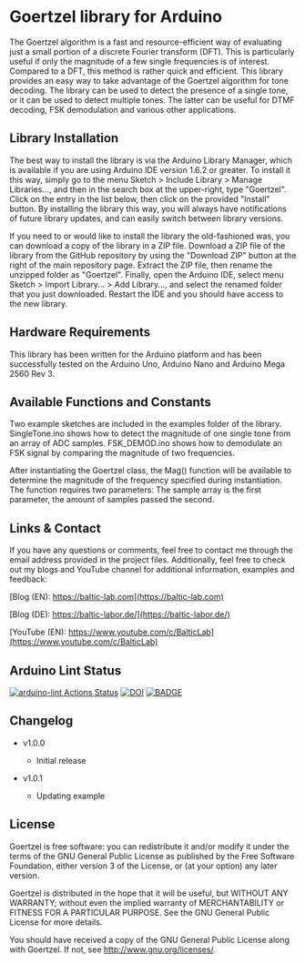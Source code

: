 Goertzel library for Arduino
==========================
The Goertzel algorithm is a fast and resource-efficient way of evaluating just a small portion of a discrete Fourier transform (DFT). This is particularly useful if only the magnitude of a few single frequencies is of interest. Compared to a DFT, this method is rather quick and efficient. This library provides an easy way to take advantage of the Goertzel algorithm for tone decoding. The library can be used to detect the presence of a single tone, or it can be used to detect multiple tones. The latter can be useful for DTMF decoding, FSK demodulation and various other applications. 

Library Installation
---------------------
The best way to install the library is via the Arduino Library Manager, which is available if you are using Arduino IDE version 1.6.2 or greater. To install it this way, simply go to the menu Sketch > Include Library > Manage Libraries..., and then in the search box at the upper-right, type "Goertzel". Click on the entry in the list below, then click on the provided "Install" button. By installing the library this way, you will always have notifications of future library updates, and can easily switch between library versions.

If you need to or would like to install the library the old-fashioned was, you can download a copy of the library in a ZIP file. Download a ZIP file of the library from the GitHub repository by using the "Download ZIP" button at the right of the main repository page. Extract the ZIP file, then rename the unzipped folder as "Goertzel". Finally, open the Arduino IDE, select menu Sketch > Import Library... > Add Library..., and select the renamed folder that you just downloaded. Restart the IDE and you should have access to the new library.

Hardware Requirements
-------------------------------
This library has been written for the Arduino platform and has been successfully tested on the Arduino Uno, Arduino Nano and Arduino Mega 2560 Rev 3.

Available Functions and Constants
-------

Two example sketches are included in the examples folder of the library. SingleTone.ino shows how to detect the magnitude of one single tone from an array of ADC samples. FSK_DEMOD.ino shows how to demodulate an FSK signal by comparing the magnitude of two frequencies. 
    
After instantiating the Goertzel class, the Mag() function will be available to determine the magnitude of the frequency specified during instantiation. The function requires two parameters: The sample array is the first parameter, the amount of samples passed the second. 
    
Links & Contact
---------------------
If you have any questions or comments, feel free to contact me through the email address provided in the project files. Additionally, feel free to check out my blogs and YouTube channel for additional information, examples and feedback:


[Blog (EN): https://baltic-lab.com](https://baltic-lab.com)

[Blog (DE): https://baltic-labor.de/](https://baltic-labor.de/)

[YouTube (EN): https://www.youtube.com/c/BalticLab](https://www.youtube.com/c/BalticLab)

Arduino Lint Status
-------------------
[![arduino-lint Actions Status](https://github.com/AI5GW/CCIR476/workflows/arduino-lint/badge.svg)](https://github.com/AI5GW/Goertzel/actions) [![DOI](https://zenodo.org/badge/537810331.svg)](https://zenodo.org/badge/latestdoi/537810331)  [![BADGE](https://www.ardu-badge.com/badge/Goertzel.svg)](https://www.ardu-badge.com/badge/Goertzel.svg)

Changelog
---------
    
* v1.0.0

    * Initial release
    
* v1.0.1

    * Updating example
    
License
-------
Goertzel is free software: you can redistribute it and/or modify it under the terms of the GNU General Public License as published by the Free Software Foundation, either version 3 of the License, or (at your option) any later version.

Goertzel is distributed in the hope that it will be useful, but WITHOUT ANY WARRANTY; without even the implied warranty of MERCHANTABILITY or FITNESS FOR A PARTICULAR PURPOSE.  See the GNU General Public License for more details.

You should have received a copy of the GNU General Public License along with Goertzel. If not, see <http://www.gnu.org/licenses/>.
